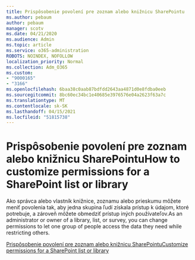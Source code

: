 ```yaml
---
title: Prispôsobenie povolení pre zoznam alebo knižnicu SharePointu
ms.author: pebaum
author: pebaum
manager: scotv
ms.date: 04/21/2020
ms.audience: Admin
ms.topic: article
ms.service: o365-administration
ROBOTS: NOINDEX, NOFOLLOW
localization_priority: Normal
ms.collection: Adm_O365
ms.custom:
- "9000165"
- "3166"
ms.openlocfilehash: 6baa38c0aab87bdfdd2643aa4871d0e8fdba0eeb
ms.sourcegitcommit: 8bc60ec34bc1e40685e3976576e04a2623f63a7c
ms.translationtype: MT
ms.contentlocale: sk-SK
ms.lasthandoff: 04/15/2021
ms.locfileid: "51815738"
---
```

# <a name="how-to-customize-permissions-for-a-sharepoint-list-or-library"></a><span data-ttu-id="0f5bd-102">Prispôsobenie povolení pre zoznam alebo knižnicu SharePointu</span><span class="sxs-lookup"><span data-stu-id="0f5bd-102">How to customize permissions for a SharePoint list or library</span></span>

<span data-ttu-id="0f5bd-103">Ako správca alebo vlastník knižnice, zoznamu alebo prieskumu môžete meniť povolenia tak, aby jedna skupina ľudí získala prístup k údajom, ktoré potrebuje, a zároveň môžete obmedziť prístup iných používateľov.</span><span class="sxs-lookup"><span data-stu-id="0f5bd-103">As an administrator or owner of a library, list, or survey, you can change permissions to let one group of people access the data they need while restricting others.</span></span>

[<span data-ttu-id="0f5bd-104">Prispôsobenie povolení pre zoznam alebo knižnicu SharePointu</span><span class="sxs-lookup"><span data-stu-id="0f5bd-104">Customize permissions for a SharePoint list or library</span></span>](https://support.office.com/article/customize-permissions-for-a-sharepoint-list-or-library-02d770f3-59eb-4910-a608-5f84cc297782)